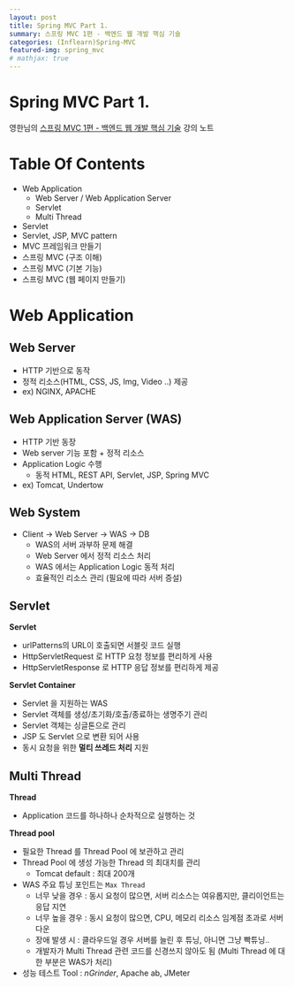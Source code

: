 ```yaml
---
layout: post
title: Spring MVC Part 1.
summary: 스프링 MVC 1편 - 백엔드 웹 개발 핵심 기술
categories: (Inflearn)Spring-MVC
featured-img: spring_mvc
# mathjax: true
---
```


# Spring MVC Part 1.

영한님의 [스프링 MVC 1편 - 백엔드 웹 개발 핵심 기술](https://www.inflearn.com/course/%EC%8A%A4%ED%94%84%EB%A7%81-mvc-1/dashboard) 강의 노트

# Table Of Contents

- Web Application
  - Web Server / Web Application Server
  - Servlet
  - Multi Thread
- Servlet
- Servlet, JSP, MVC pattern
- MVC 프레임워크 만들기
- 스프링 MVC (구조 이해)
- 스프링 MVC (기본 기능)
- 스프링 MVC (웹 페이지 만들기)

# Web Application

## Web Server

- HTTP 기반으로 동작
- 정적 리소스(HTML, CSS, JS, Img, Video ..) 제공
- ex) NGINX, APACHE

## Web Application Server (WAS)

- HTTP 기반 동장
- Web server 기능 포함 + 정적 리소스
- Application Logic 수행
  - 동적 HTML, REST API, Servlet, JSP, Spring MVC
- ex) Tomcat, Undertow

## Web System

- Client -> Web Server -> WAS -> DB
  - WAS의 서버 과부하 문제 해결
  - Web Server 에서 정적 리소스 처리
  - WAS 에서는 Application Logic 동적 처리
  - 효율적인 리소스 관리 (필요에 따라 서버 증설)

## Servlet

**Servlet**

- urlPatterns의 URL이 호출되면 서블릿 코드 실행
- HttpServletRequest 로 HTTP 요청 정보를 편리하게 사용
- HttpServletResponse 로 HTTP 응답 정보를 편리하게 제공

**Servlet Container**

- Servlet 을 지원하는 WAS
- Servlet 객체를 생성/초기화/호출/종료하는 생명주기 관리
- Servlet 객체는 싱글톤으로 관리
- JSP 도 Servlet 으로 변환 되어 사용
- 동시 요청을 위한 **멀티 쓰레드 처리** 지원

## Multi Thread

**Thread**

- Application 코드를 하나하나 순차적으로 실행하는 것

**Thread pool**

- 필요한 Thread 를 Thread Pool 에 보관하고 관리
- Thread Pool 에 생성 가능한 Thread 의 최대치를 관리
  - Tomcat default : 최대 200개
- WAS 주요 튜닝 포인트는 `Max Thread`
  - 너무 낮을 경우 : 동시 요청이 많으면, 서버 리소스는 여유롭지만, 클리이언트는 응답 지연
  - 너무 높을 경우 : 동시 요청이 많으면, CPU, 메모리 리소스 임계점 초과로 서버 다운
  - 장애 발생 시 : 클라우드일 경우 서버를 늘린 후 튜닝, 아니면 그냥 빡튜닝..
  - 개발자가 Multi Thread 관련 코드를 신경쓰지 않아도 됨 (Multi Thread 에 대한 부분은 WAS가 처리)
- 성능 테스트 Tool : <i>nGrinder</i>, Apache ab, JMeter
